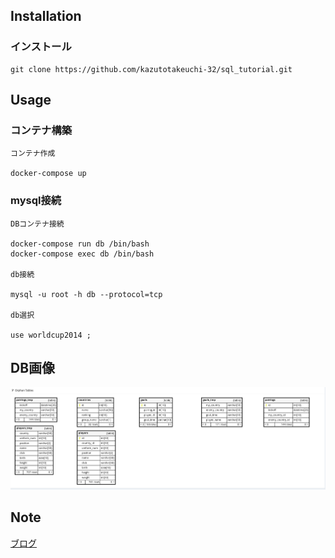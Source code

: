 ## Installation

### インストール

```
git clone https://github.com/kazutotakeuchi-32/sql_tutorial.git
```

## Usage 

### コンテナ構築

```
コンテナ作成

docker-compose up
```

### mysql接続

```
DBコンテナ接続

docker-compose run db /bin/bash 
docker-compose exec db /bin/bash

db接続

mysql -u root -h db --protocol=tcp

db選択

use worldcup2014 ;

```

## DB画像
<img src="./db.png" alt="DB">

## Note

[ブログ](https://tech.pjin.jp/blog/2016/12/05/sql%E7%B7%B4%E7%BF%92%E5%95%8F%E9%A1%8C-%E4%B8%80%E8%A6%A7%E3%81%BE%E3%81%A8%E3%82%81)

